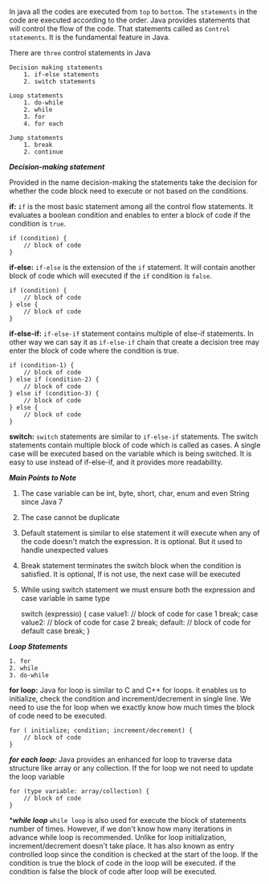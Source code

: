 In java all the codes are executed from `top` to `bottom`.
The `statements` in the code are executed according to the order.
Java provides statements that will control the flow of the code. 
That statements called as `Control statements`. 
It is the fundamental feature in Java.

There are `three` control statements in Java

    Decision making statements
        1. if-else statements
        2. switch statements
    
    Loop statements
        1. do-while
        2. while
        3. for
        4. for each

    Jump statements
        1. break
        2. continue

***Decision-making statement***

Provided in the name decision-making the statements take the decision for whether the code block need to execute or not 
based on the conditions.


**if:** `if` is the most basic statement among all the control flow statements. It evaluates 
a boolean condition and enables to enter a block of code if the condition is `true`.

    if (condition) {
        // block of code
    }

**if-else:** `if-else` is the extension of the `if` statement. It will contain another block of code
which will executed if the `if` condition is `false`.
    
    if (condition) {
        // block of code
    } else {
        // block of code
    }

**if-else-if:** `if-else-if` statement contains multiple of else-if statements. In other way we can say
it as `if-else-if` chain that create a decision tree may enter the block of code where the condition is true.

    if (condition-1) {
        // block of code
    } else if (condition-2) {
        // block of code
    } else if (condition-3) {
        // block of code
    } else {
        // block of code
    }

**switch:** `switch` statements are similar to `if-else-if` statements. The switch statements contain multiple block of
code which is called as cases. A single case will be executed based on the variable which is being switched.
It is easy to use instead of if-else-if, and it provides more readability.

***Main Points to Note***
1. The case variable can be int, byte, short, char, enum and even String since Java 7
2. The case cannot be duplicate
3. Default statement is similar to else statement it will execute when any of the code doesn't match the expression. 
It is optional. But it used to handle unexpected values
4. Break statement terminates the switch block when the condition is satisfied. It is optional, If is not use, the next
case will be executed
5. While using switch statement we must ensure both the expression and case variable in same type 


    switch (expressio) {
        case value1:
            // block of code for case 1
            break;
        case value2:
            // block of code for case 2
            break;
        default:
            // block of code for default case
            break;
    }

***Loop Statements***

    1. for 
    2. while
    3. do-while

**for loop:**
    Java for loop is similar to C and C++ for loops. it enables us to initialize, check the condition and 
increment/decrement in single line. We need to use the for loop when we exactly know how much times the block 
of code need to be executed.

    for ( initialize; condition; increment/decrement) {
        // block of code
    }

***for each loop:***
    Java provides an enhanced for loop to traverse data structure like array or any collection. If the for loop we not
need to update the loop variable
    
    for (type variable: array/collection) {
        // block of code
    }

****while loop***
    `while loop` is also used for execute the block of statements number of times. However, if we don't know how many
iterations in advance while loop is recommended. Unlike for loop initialization, increment/decrement doesn't take place.
It has also known as entry controlled loop since the condition is checked at the start of the loop. If the condition is true
the block of code in the loop will be executed. if the condition is false the block of code after loop will be executed.